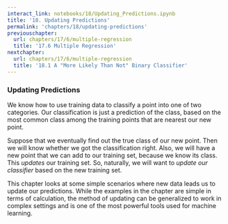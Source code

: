 ```yaml
---
interact_link: notebooks/18/Updating_Predictions.ipynb
title: '18. Updating Predictions'
permalink: 'chapters/18/updating-predictions'
previouschapter:
  url: chapters/17/6/multiple-regression
  title: '17.6 Multiple Regression'
nextchapter:
  url: chapters/17/6/multiple-regression
  title: '18.1 A "More Likely Than Not" Binary Classifier'
---
```


### Updating Predictions ###
We know how to use training data to classify a point into one of two categories. Our classification is just a prediction of the class, based on the most common class among the training points that are nearest our new point. 

Suppose that we eventually find out the true class of our new point. Then we will know whether we got the classification right. Also, we will have a new point that we can add to our training set, because we know its class. This *updates* our training set. So, naturally, we will want to *update our classifier* based on the new training set.

This chapter looks at some simple scenarios where new data leads us to update our predictions. While the examples in the chapter are simple in terms of calculation, the method of updating can be generalized to work in complex settings and is one of the most powerful tools used for machine learning.

